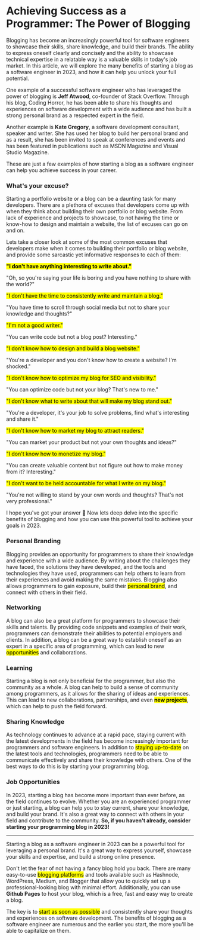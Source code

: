 # Achieving Success as a Programmer: The Power of Blogging

Blogging has become an increasingly powerful tool for software engineers to showcase their skills, share knowledge, and build their brands. The ability to express oneself clearly and concisely and the ability to showcase technical expertise in a relatable way is a valuable skills in today's job market. In this article, we will explore the many benefits of starting a blog as a software engineer in 2023, and how it can help you unlock your full potential.

One example of a successful software engineer who has leveraged the power of blogging is **Jeff Atwood**, co-founder of Stack Overflow. Through his blog, Coding Horror, he has been able to share his thoughts and experiences on software development with a wide audience and has built a strong personal brand as a respected expert in the field.

Another example is **Kate Gregory**, a software development consultant, speaker and writer. She has used her blog to build her personal brand and as a result, she has been invited to speak at conferences and events and has been featured in publications such as MSDN Magazine and Visual Studio Magazine.

These are just a few examples of how starting a blog as a software engineer can help you achieve success in your career.

### What's your excuse?

Starting a portfolio website or a blog can be a daunting task for many developers. There are a plethora of excuses that developers come up with when they think about building their own portfolio or blog website. From lack of experience and projects to showcase, to not having the time or know-how to design and maintain a website, the list of excuses can go on and on.

Lets take a closer look at some of the most common excuses that developers make when it comes to building their portfolio or blog website, and provide some sarcastic yet informative responses to each of them:

**<mark>"I don't have anything interesting to write about."</mark>**

"Oh, so you're saying your life is boring and you have nothing to share with the world?"

<mark>"I don't have the time to consistently write and maintain a blog."</mark>

"You have time to scroll through social media but not to share your knowledge and thoughts?"

<mark>"I'm not a good writer."</mark>

"You can write code but not a blog post? Interesting."

<mark>"I don't know how to design and build a blog website."</mark>

"You're a developer and you don't know how to create a website? I'm shocked."

<mark>"I don't know how to optimize my blog for SEO and visibility."</mark>

"You can optimize code but not your blog? That's new to me."

<mark>"I don't know what to write about that will make my blog stand out."</mark>

"You're a developer, it's your job to solve problems, find what's interesting and share it."

<mark>"I don't know how to market my blog to attract readers."</mark>

"You can market your product but not your own thoughts and ideas?"

<mark>"I don't know how to monetize my blog."</mark>

"You can create valuable content but not figure out how to make money from it? Interesting."

<mark>"I don't want to be held accountable for what I write on my blog."</mark>

"You're not willing to stand by your own words and thoughts? That's not very professional."

I hope you've got your answer 🫣 Now lets deep delve into the specific benefits of blogging and how you can use this powerful tool to achieve your goals in 2023.

### **Personal Branding**

Blogging provides an opportunity for programmers to share their knowledge and experience with a wide audience. By writing about the challenges they have faced, the solutions they have developed, and the tools and technologies they have used, programmers can help others to learn from their experiences and avoid making the same mistakes. Blogging also allows programmers to gain exposure, build their <mark>personal brand</mark>, and connect with others in their field.

### Networking

A blog can also be a great platform for programmers to showcase their skills and talents. By providing code snippets and examples of their work, programmers can demonstrate their abilities to potential employers and clients. In addition, a blog can be a great way to establish oneself as an expert in a specific area of programming, which can lead to new <mark>opportunities</mark> and collaborations.

### Learning

Starting a blog is not only beneficial for the programmer, but also the community as a whole. A blog can help to build a sense of community among programmers, as it allows for the sharing of ideas and experiences. This can lead to new collaborations, partnerships, and even **<mark>new projects</mark>**, which can help to push the field forward.

### Sharing Knowledge

As technology continues to advance at a rapid pace, staying current with the latest developments in the field has become increasingly important for programmers and software engineers. In addition to <mark>staying up-to-date</mark> on the latest tools and technologies, programmers need to be able to communicate effectively and share their knowledge with others. One of the best ways to do this is by starting your programming blog.

### Job Opportunities

In 2023, starting a blog has become more important than ever before, as the field continues to evolve. Whether you are an experienced programmer or just starting, a blog can help you to stay current, share your knowledge, and build your brand. It's also a great way to connect with others in your field and contribute to the community. **So, if you haven't already, consider starting your programming blog in 2023!**

---

Starting a blog as a software engineer in 2023 can be a powerful tool for leveraging a personal brand. It's a great way to express yourself, showcase your skills and expertise, and build a strong online presence.

Don't let the fear of not having a fancy blog hold you back. There are many easy-to-use <mark>blogging platforms</mark> and tools available such as Hashnode, WordPress, Medium, and Blogger that allow you to quickly set up a professional-looking blog with minimal effort. Additionally, you can use **Github Pages** to host your blog, which is a free, fast and easy way to create a blog.

The key is to <mark>start as soon as possible</mark> and consistently share your thoughts and experiences on software development. The benefits of blogging as a software engineer are numerous and the earlier you start, the more you'll be able to capitalize on them.